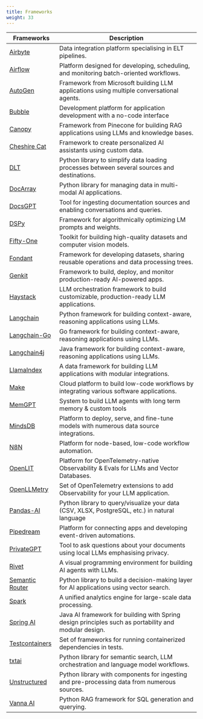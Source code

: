 ```yaml
---
title: Frameworks 
weight: 33
---
```


| Frameworks                            | Description                                                                                          |
| ------------------------------------- | ---------------------------------------------------------------------------------------------------- |
| [Airbyte](./airbyte/)                 | Data integration platform specialising in ELT pipelines.                                             |
| [Airflow](./airflow/)                 | Platform designed for developing, scheduling, and monitoring batch-oriented workflows.               |
| [AutoGen](./autogen/)                 | Framework from Microsoft building LLM applications using multiple conversational agents.             |
| [Bubble](./bubble)                    | Development platform for application development with a no-code interface                            |
| [Canopy](./canopy/)                   | Framework from Pinecone for building RAG applications using LLMs and knowledge bases.                |
| [Cheshire Cat](./cheshire-cat/)       | Framework to create personalized AI assistants using custom data.                                    |
| [DLT](./dlt/)                         | Python library to simplify data loading processes between several sources and destinations.          |
| [DocArray](./docarray/)               | Python library for managing data in multi-modal AI applications.                                     |
| [DocsGPT](./docsgpt/)                 | Tool for ingesting documentation sources and enabling conversations and queries.                     |
| [DSPy](./dspy/)                       | Framework for algorithmically optimizing LM prompts and weights.                                     |
| [Fifty-One](./fifty-one/)             | Toolkit for building high-quality datasets and computer vision models.                               |
| [Fondant](./fondant/)                 | Framework for developing datasets, sharing reusable operations and data processing trees.            |
| [Genkit](./genkit/)                   | Framework to build, deploy, and monitor production-ready AI-powered apps.                            |
| [Haystack](./haystack/)               | LLM orchestration framework to build customizable, production-ready LLM applications.                |
| [Langchain](./langchain/)             | Python framework for building context-aware, reasoning applications using LLMs.                      |
| [Langchain-Go](./langchain-go/)       | Go framework for building context-aware, reasoning applications using LLMs.                          |
| [Langchain4j](./langchain4j/)         | Java framework for building context-aware, reasoning applications using LLMs.                        |
| [LlamaIndex](./llama-index/)          | A data framework for building LLM applications with modular integrations.                            |
| [Make](./make/)                       | Cloud platform to build low-code workflows by integrating various software applications.             |
| [MemGPT](./memgpt/)                   | System to build LLM agents with long term memory & custom tools                                      |
| [MindsDB](./mindsdb/)                 | Platform to deploy, serve, and fine-tune models with numerous data source integrations.              |
| [N8N](./n8n/)                         | Platform for node-based, low-code workflow automation.                                               |
| [OpenLIT](./openlit/)                 | Platform for OpenTelemetry-native Observability & Evals for LLMs and Vector Databases.               |
| [OpenLLMetry](./openllmetry/)         | Set of OpenTelemetry extensions to add Observability for your LLM application.                       |
| [Pandas-AI](./pandas-ai/)             | Python library to query/visualize your data (CSV, XLSX, PostgreSQL, etc.) in natural language        |
| [Pipedream](./pipedream/)             | Platform for connecting apps and developing event-driven automations.                                |
| [PrivateGPT](./privategpt/)           | Tool to ask questions about your documents using local LLMs emphasising privacy.                     |
| [Rivet](./rivet/)                     | A visual programming environment for building AI agents with LLMs.                                   |
| [Semantic Router](./semantic-router/) | Python library to build a decision-making layer for AI applications using vector search.             |
| [Spark](./spark/)                     | A unified analytics engine for large-scale data processing.                                          |
| [Spring AI](./spring-ai/)             | Java AI framework for building with Spring design principles such as portability and modular design. |
| [Testcontainers](./testcontainers/)   | Set of frameworks for running containerized dependencies in tests.                                   |
| [txtai](./txtai/)                     | Python library for semantic search, LLM orchestration and language model workflows.                  |
| [Unstructured](./unstructured/)       | Python library with components for ingesting and pre-processing data from numerous sources.          |
| [Vanna AI](./vanna-ai/)               | Python RAG framework for SQL generation and querying.                                                |
